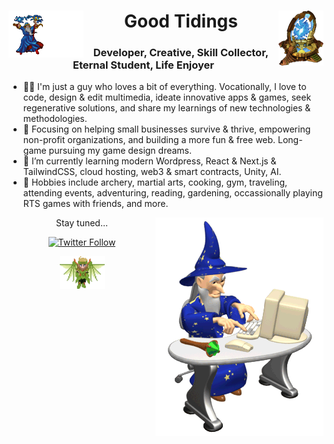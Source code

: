 <div align="center">

<h1><img align="left" src="wizardmagic.gif" width="120px" /> Good Tidings <img align="right" src="sc_warpgate.gif" width="72px" /></h1>

### Developer, Creative, Skill Collector, Eternal Student, Life Enjoyer

</div>

- 👨‍💻 I'm just a guy who loves a bit of everything. Vocationally, I love to code, design & edit multimedia, ideate innovative apps & games, seek regenerative solutions, and share my learnings of new technologies & methodologies.
- 👀 Focusing on helping small businesses survive & thrive, empowering non-profit organizations, and building a more fun & free web. Long-game pursuing my game design dreams.
- 🌱 I’m currently learning modern Wordpress, React & Next.js & TailwindCSS, cloud hosting, web3 & smart contracts, Unity, AI.
- 🏹 Hobbies include archery, martial arts, cooking, gym, traveling, attending events, adventuring, reading, gardening, occassionally playing RTS games with friends, and more.

<div align="center">

<img align="right" src="wizard.gif" />

Stay tuned...

[![Twitter Follow](https://img.shields.io/twitter/follow/astralvitz?style=social)](https://twitter.com/intent/follow?screen_name=astralvitz)

<img align="center" src="lavi.gif" width="72px" />

</div>
